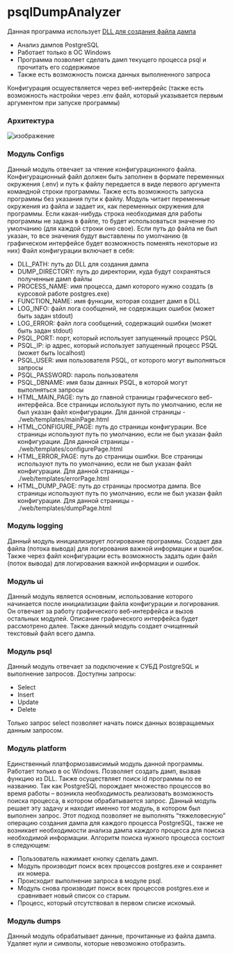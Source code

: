# psqlDumpAnalyzer
Данная программа использует [DLL для создания файла дампа](https://github.com/oreshkin75/CreateRAMDumpDLL)
- Анализ дампов PostgreSQL
- Работает только в ОС Windows
- Программа позволяет сделать дамп текущего процесса psql и прочитать его содержимое
- Также есть возможность поиска данных выполненного запроса

Конфигурация осщуествляется через веб-интерфейс (также есть возможность настройки через .env файл, который указывается первым аргументом при запуске программы)
### Архитектура
![изображение](https://user-images.githubusercontent.com/40633594/162026371-bd9d7a4f-c5df-47a8-a694-ecdb2ab68321.png)

### Модуль Configs
Данный модуль отвечает за чтение конфигурационного файла. Конфигурационный файл должен быть заполнен в формате переменных окружения (.env) и путь к файлу передается в виде первого аргумента командной строки программы. Также есть возможность запуска программы без указания пути к файлу. 
Модуль читает переменные окружения из файла и задает их, как переменных окружения для программы. Если какая-нибудь строка необходимая для работы программы не задана в файле, то будет использоваться значение по умолчанию (для каждой строки оно свое). Если путь до файла не был указан, то все значения будут выставлены по умолчанию (в графическом интерфейсе будет возможность поменять некоторые из них)
Файл конфигурации включает в себя:
- DLL_PATH: путь до DLL для создания дампа
- DUMP_DIRECTORY: путь до директории, куда будут сохраняться полученные дамп файлы
- PROCESS_NAME: имя процесса, дамп которого нужно создать (в курсовой работе postgres.exe)
- FUNCTION_NAME: имя функции, которая создает дамп в DLL
- LOG_INFO: файл лога сообщений, не содержащих ошибок (может быть задан stdout)
- LOG_ERROR: файл лога сообщений, содержащий ошибки (может быть задан stdout)
- PSQL_PORT: порт, который использует запущенный процесс PSQL
- PSQL_IP: ip адрес, который использует запущенный процесс PSQL (может быть localhost)
- PSQL_USER: имя пользователя PSQL, от которого могут выполняться запросы
- PSQL_PASSWORD: пароль пользователя
- PSQL_DBNAME: имя базы данных PSQL, в которой могут выполняться запросы
- HTML_MAIN_PAGE: путь до главной страницы графического веб-интерфейса. Все страницы используют путь по умолчанию, если не был указан файл конфигурации. Для данной страницы - ./web/templates/mainPage.html
- HTML_CONFIGURE_PAGE: путь до страницы конфигурации. Все страницы используют путь по умолчанию, если не был указан файл конфигурации. Для данной страницы - ./web/templates/configurePage.html
- HTML_ERROR_PAGE: путь до страницы ошибки. Все страницы используют путь по умолчанию, если не был указан файл конфигурации. Для данной страницы - ./web/templates/errorPage.html
- HTML_DUMP_PAGE: путь до страницы просмотра дампа. Все страницы используют путь по умолчанию, если не был указан файл конфигурации. Для данной страницы - ./web/templates/dumpPage.html

### Модуль logging
Данный модуль инициализирует логирование программы. Создает два файла (потока вывода) для логирования важной информации и ошибок. Также через файл конфигурации есть возможность задать один файл (поток вывода) для логирования важной информации и ошибок.

### Модуль ui
Данный модуль является основным, использование которого начинается после инициализации файла конфигурации и логирования. Он отвечает за работу графического веб-интерфейса и вызов остальных модулей. Описание графического интерфейса будет рассмотрено далее.
Также данный модуль создает очищенный текстовый файл всего дампа.

### Модуль psql
Данный модуль отвечает за подключение к СУБД PostgreSQL и выполнение запросов. Доступны запросы:
- Select
- Insert
- Update
- Delete

Только запрос select позволяет начать поиск данных возвращаемых данным запросом.

### Модуль platform
Единственный платформозависимый модуль данной программы. Работает только в ос Windows. Позволяет создать дамп, вызвав функцию из DLL. Также осуществляет поиск id программы по ее названию.
Так как PostgreSQL порождает множество процессов во время работы – возникла необходимость реализовать возможность поиска процесса, в котором обрабатывается запрос. Данный модуль решает эту задачу и находит именно тот модуль, в котором был выполнен запрос. Этот подход позволяет не выполнять “тяжеловесную” операцию создания дампа для каждого процесса PostgreSQL, также не возникает необходимости анализа дампа каждого процесса для поиска необходимой информации.
Алгоритм поиска нужного процесса состоит в следующем:
- Пользователь нажимает кнопку сделать дамп.
- Модуль производит поиск всех процессов postgres.exe и сохраняет их номера.
- Происходит выполнение запроса в модуле psql.
- Модуль снова производит поиск всех процессов postgres.exe и сравнивает новый список со старым.
- Процесс, который отсутствовал в первом списке искомый.

### Модуль dumps
Данный модуль обрабатывает данные, прочитанные из файла дампа. Удаляет нули и символы, которые невозможно отобразить.
